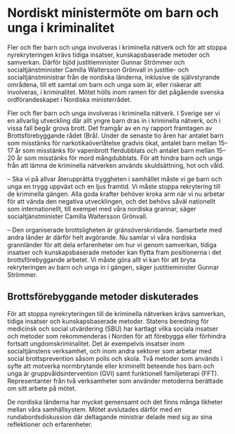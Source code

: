 # Nordiskt ministermöte om barn och unga i kriminalitet

Fler och fler barn och unga involveras i kriminella nätverk och för att stoppa nyrekryteringen krävs tidiga insatser, kunskapsbaserade metoder och samverkan. Därför bjöd justitieminister Gunnar Strömmer och socialtjänstminister Camilla Waltersson Grönvall in justitie\- och socialtjänstministrar från de nordiska länderna, inklusive de självstyrande områdena, till ett samtal om barn och unga som är, eller riskerar att involveras, i kriminalitet. Mötet hölls inom ramen för det pågående svenska ordförandeskapet i Nordiska ministerrådet.


Fler och fler barn och unga involveras i kriminella nätverk. I Sverige ser vi en allvarlig utveckling där allt yngre barn dras in i kriminella nätverk, och i vissa fall begår grova brott. Det framgår av en ny rapport framtagen av Brottsförebyggande rådet (Brå). Under de senaste tio åren har antalet barn som misstänks för narkotikaöverlåtelse gradvis ökat, antalet barn mellan 15–17 år som misstänks för vapenbrott flerdubblats och antalet barn mellan 15–20 år som misstänks för mord mångdubblats. För att hindra barn och unga från att lämna de kriminella nätverken används skuldsättning, hot och våld.

– Ska vi på allvar återupprätta tryggheten i samhället måste vi ge barn och unga en trygg uppväxt och en ljus framtid. Vi måste stoppa rekrytering till de kriminella gängen. Alla goda krafter behöver kroka arm när vi nu arbetar för att vända den negativa utvecklingen, och det behövs såväl nationellt som internationellt, till exempel med våra nordiska grannar, säger socialtjänstminister Camilla Waltersson Grönvall.

– Den organiserade brottsligheten är gränsöverskridande. Samarbete med andra länder är därför helt avgörande. Nu samlar vi våra nordiska grannländer för att dela erfarenheter om hur vi genom samverkan, tidiga insatser och kunskapsbaserade metoder kan flytta fram positionerna i det brottsförebyggande arbetet. Vi måste göra allt vi kan för att bryta rekryteringen av barn och unga in i gängen, säger justitieminister Gunnar Strömmer.

## Brottsförebyggande metoder diskuterades

För att stoppa nyrekryteringen till de kriminella nätverken krävs samverkan, tidiga insatser och kunskapsbaserade metoder. Statens beredning för medicinsk och social utvärdering (SBU) har kartlagt vilka sociala insatser och metoder som rekommenderas i Norden för att förebygga eller förhindra fortsatt ungdomskriminalitet. Det är exempelvis insatser inom socialtjänstens verksamhet, och inom andra sektorer som arbetar med social brottsprevention såsom polis och skola. Två metoder som används i syfte att motverka normbrytande eller kriminellt beteende hos barn och unga är gruppvåldsintervention (GVI) samt funktionell familjeterapi (FFT). Representanter från två verksamheter som använder metoderna berättade om sitt arbete på mötet.

De nordiska länderna har mycket gemensamt och det finns många likheter mellan våra samhällsystem. Mötet avslutades därför med en rundabordsdiskussion där deltagande ministrar delade med sig av sina reflektioner och erfarenheter.
